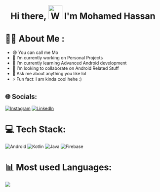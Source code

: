 <h1 align="center"> Hi there, <img src="https://raw.githubusercontent.com/nixin72/nixin72/master/wave.gif" 
         alt="Waving hand animated gif"
         height="45"
         width="45" /> I'm Mohamed Hassan</h1>
         
# 💫😎 About Me :
- 😄 You can call me Mo
- 🔭 I’m currently working on Personal Projects
- 🌱 I’m currently learning Advanced Android development
- 👯 I’m looking to collaborate on Android Related Stuff
- 💬 Ask me about anything you like lol
- ⚡ Fun fact: I am kinda cool hehe :)

## 🌐 Socials:
[![Instagram](https://img.shields.io/badge/Instagram-%23E4405F.svg?logo=Instagram&logoColor=white)](https://instagram.com/https://www.instagram.com/mohamet_amin/) [![LinkedIn](https://img.shields.io/badge/LinkedIn-%230077B5.svg?logo=linkedin&logoColor=white)](https://linkedin.com/in/https://www.linkedin.com/in/mohamed-hassan-6baa67202/) 

# 💻 Tech Stack:
![Android](https://img.shields.io/badge/Android-%23067BE7.svg?style=for-the-badge&logo=Android)
![Kotlin](https://img.shields.io/badge/kotlin-%230095D5.svg?style=for-the-badge&logo=kotlin&logoColor=white) ![Java](https://img.shields.io/badge/java-%23ED8B00.svg?style=for-the-badge&logo=java&logoColor=white) ![Firebase](https://img.shields.io/badge/firebase-%23039BE5.svg?style=for-the-badge&logo=firebase)

# 📊 Most used Languages:

![](https://github-readme-stats.vercel.app/api/top-langs/?username=its-Moha&theme=radical&hide_border=false&include_all_commits=false&count_private=false&layout=compact)





